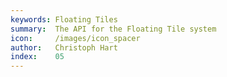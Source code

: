 ```yaml
---
keywords: Floating Tiles
summary:  The API for the Floating Tile system
icon:     /images/icon_spacer
author:   Christoph Hart
index:    05
---
```

